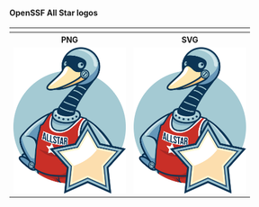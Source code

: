 #### OpenSSF All Star logos

<table>
    <tr>
        <th colspan="2"></th>
    </tr>
    <tr>
      <th>PNG</th>
      <th>SVG</th>
    </tr>
    <tr>
        <td><img src="openssf_allstar_alt.png" width="200"></td>
        <td><img src="openssf_allstar_alt.svg" width="200"></td>
    </tr>

</table>
